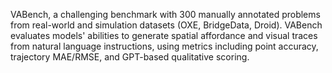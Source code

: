 VABench, a challenging benchmark with 300 manually annotated problems from
real-world and simulation datasets (OXE, BridgeData, Droid). VABench evaluates
models' abilities to generate spatial affordance and visual traces from natural
language instructions, using metrics including point accuracy, trajectory
MAE/RMSE, and GPT-based qualitative scoring.
